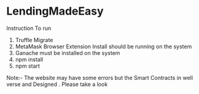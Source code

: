 # LendingMadeEasy
Instruction To run

1. Truffle Migrate
2. MetaMask Browser Extension Install should be running on the system
3. Ganache must be installed on the system
4. npm install 
5. npm start


Note:- The website may have some errors but the Smart Contracts in well verse and Designed . Please take a look

